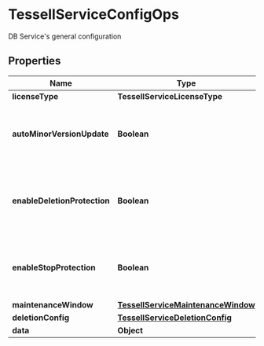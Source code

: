 

# TessellServiceConfigOps

DB Service's general configuration

## Properties

Name | Type | Description | Notes
------------ | ------------- | ------------- | -------------
**licenseType** | **TessellServiceLicenseType** |  |  [optional]
**autoMinorVersionUpdate** | **Boolean** | Specifies whether to automatically update minor version for DB Service |  [optional]
**enableDeletionProtection** | **Boolean** | Specifies whether to enable deletion protection for the DB Service |  [optional]
**enableStopProtection** | **Boolean** | Specifies whether to enable stop protection for the DB Service |  [optional]
**maintenanceWindow** | [**TessellServiceMaintenanceWindow**](TessellServiceMaintenanceWindow.md) |  |  [optional]
**deletionConfig** | [**TessellServiceDeletionConfig**](TessellServiceDeletionConfig.md) |  |  [optional]
**data** | **Object** |  |  [optional]



